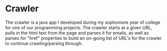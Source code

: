 # Crawler
The crawler is a java app I developed during my sophomore year of college for one of our programming projects. The crawler starts at a given URL, pulls in the html text from the page and parses it for emails, as well as parses for "href" properties to build an on-going list of URL's for the crawler to continue crawling/parsing through.
